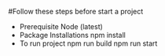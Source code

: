 #Follow these steps before start a project 

- Prerequisite
    Node (latest)
- Package Installations
    npm install
- To run project
    npm run build
    npm run start
